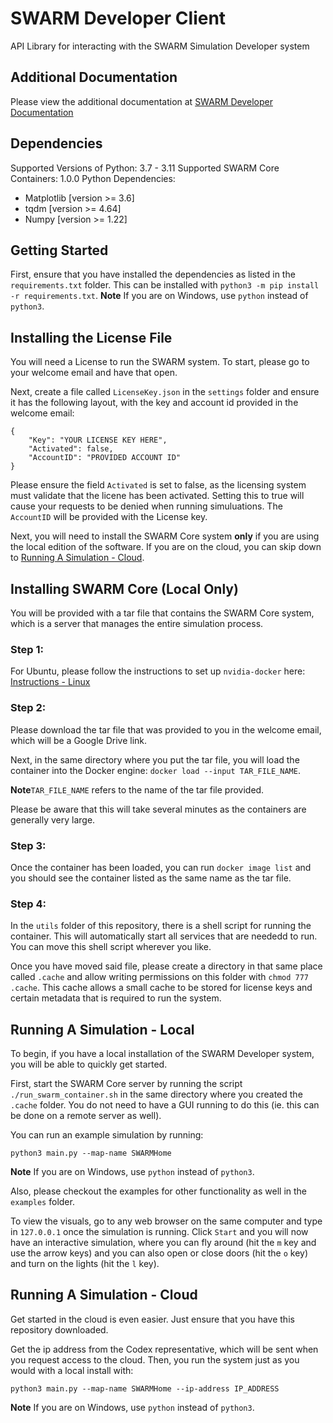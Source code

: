 # SWARM Developer Client
API Library for interacting with the SWARM Simulation Developer system
  
## Additional Documentation
Please view the additional documentation at [SWARM Developer Documentation](https://codexlabsllc.github.io/SWARMSimFirmware/)
  
## Dependencies
Supported Versions of Python: 3.7 - 3.11
Supported SWARM Core Containers: 1.0.0
Python Dependencies:
- Matplotlib [version >= 3.6]
- tqdm [version >= 4.64]
- Numpy [version >= 1.22]

## Getting Started
First, ensure that you have installed the dependencies as listed in
the `requirements.txt` folder. This can be installed with `python3 -m pip install -r requirements.txt`.
**Note** If you are on Windows, use `python` instead of `python3`.
  
## Installing the License File
You will need a License to run the SWARM system. To start, please go to your
welcome email and have that open.
  
Next, create a file called `LicenseKey.json` in the `settings` folder and ensure it has the following
layout, with the key and account id provided in the welcome email:
```
{
    "Key": "YOUR LICENSE KEY HERE",
    "Activated": false,
    "AccountID": "PROVIDED ACCOUNT ID"
}
```
Please ensure the field `Activated` is set to false, as the licensing system
must validate that the licene has been activated. Setting this to true will
cause your requests to be denied when running simuluations. The `AccountID` will be provided with the License key.
  
Next, you will need to install the SWARM Core system **only** if you are using
the local edition of the software. If you are on the cloud, you can skip down to
[Running A Simulation - Cloud](#running-a-simulation---cloud).
  
## Installing SWARM Core (Local Only)
You will be provided with a tar file that contains the SWARM Core system,
which is a server that manages the entire simulation process.

### Step 1:
For Ubuntu, please follow the instructions to set up `nvidia-docker` here: [Instructions - Linux](https://docs.nvidia.com/datacenter/cloud-native/container-toolkit/install-guide.html)
  
### Step 2:
Please download the tar file that was provided to you in the welcome email,
which will be a Google Drive link.
  
Next, in the same directory where you put the tar file, you will load the container into the Docker engine: `docker load --input TAR_FILE_NAME`.
  
**Note**`TAR_FILE_NAME` refers to the name of the tar file provided.
  
Please be aware that this will take several minutes as the containers are generally very large.
  
### Step 3:
Once the container has been loaded, you can run `docker image list` and you should see the container listed
as the same name as the tar file.
  
### Step 4:
In the `utils` folder of this repository, there is a shell script for running the container. This will
automatically start all services that are neededd to run. You can move this shell script wherever you like.
  
Once you have moved said file, please create a directory in that same place called `.cache` and allow writing
permissions on this folder with `chmod 777 .cache`. This cache allows a small cache to be stored for license keys
and certain metadata that is required to run the system.
  
## Running A Simulation - Local
To begin, if you have a local installation of the SWARM Developer system, you
will be able to quickly get started.
  
First, start the SWARM Core server by running the script `./run_swarm_container.sh` in the same directory where you created the `.cache` folder. You do not need to have a GUI
running to do this (ie. this can be done on a remote server as well).
  
You can run an example simulation by running:
```
python3 main.py --map-name SWARMHome
```
**Note** If you are on Windows, use `python` instead of `python3`.
  
Also, please checkout the examples for other functionality as well in the `examples` folder.
  
To view the visuals, go to any web browser on the same computer and type in `127.0.0.1` once the simulation
is running. Click `Start` and you will now have an interactive simulation, where you can fly around (hit the `m` key and use the arrow keys) 
and you can also open or close doors (hit the `o` key) and turn on the lights (hit the `l` key).

## Running A Simulation - Cloud
Get started in the cloud is even easier. Just ensure that you have this repository
downloaded.
  
Get the ip address from the Codex representative, which will be sent when you
request access to the cloud. Then, you run the system just as you would with a local
install with:
```
python3 main.py --map-name SWARMHome --ip-address IP_ADDRESS
```
**Note** If you are on Windows, use `python` instead of `python3`.

